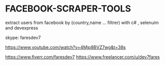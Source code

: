 # FACEBOOK-SCRAPER-TOOLS
extract users from facebook by (country,name ... filtrer) with c# , selenuim and devexpress

skype: faresdev7

https://www.youtube.com/watch?v=4Mjp8BVZ7wg&t=38s


https://www.fiverr.com/faresdev7
https://www.freelancer.com/u/dev7fares
